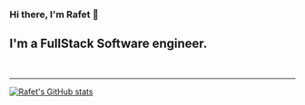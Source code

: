 ### Hi there, I'm Rafet 👋

## I'm a FullStack Software engineer.

<br  />

--- 

[![Rafet's GitHub stats](https://github-readme-stats.vercel.app/api?username=RafetAbd)](https://github.com/RafetAbd/RafetAbd/github-readme-stats)
